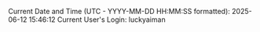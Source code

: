 Current Date and Time (UTC - YYYY-MM-DD HH:MM:SS formatted): 2025-06-12 15:46:12
Current User's Login: luckyaiman
